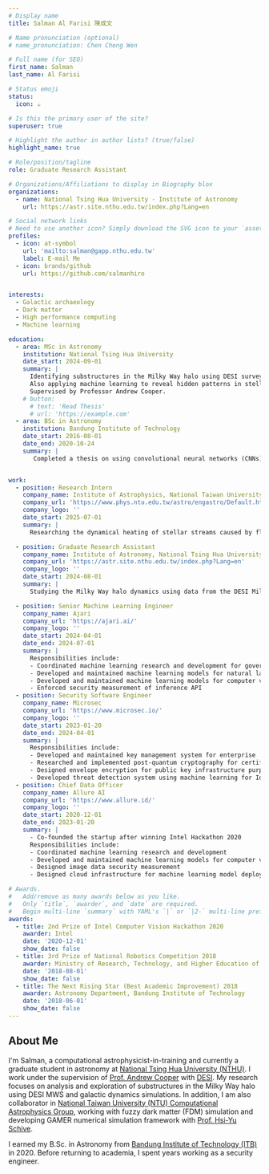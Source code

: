 ```yaml
---
# Display name
title: Salman Al Farisi 陳成文

# Name pronunciation (optional)
# name_pronunciation: Chen Cheng Wen

# Full name (for SEO)
first_name: Salman 
last_name: Al Farisi

# Status emoji
status:
  icon: ☕️

# Is this the primary user of the site?
superuser: true

# Highlight the author in author lists? (true/false)
highlight_name: true

# Role/position/tagline
role: Graduate Research Assistant

# Organizations/Affiliations to display in Biography blox
organizations:
  - name: National Tsing Hua University - Institute of Astronomy
    url: https://astr.site.nthu.edu.tw/index.php?Lang=en

# Social network links
# Need to use another icon? Simply download the SVG icon to your `assets/media/icons/` folder.
profiles:
  - icon: at-symbol
    url: 'mailto:salman@gapp.nthu.edu.tw'
    label: E-mail Me
  - icon: brands/github
    url: https://github.com/salmanhiro


interests:
  - Galactic archaeology
  - Dark matter
  - High performance computing
  - Machine learning

education:
  - area: MSc in Astronomy
    institution: National Tsing Hua University
    date_start: 2024-09-01
    summary: |
      Identifying substructures in the Milky Way halo using DESI survey data and galactic dynamics simulations. 
      Also applying machine learning to reveal hidden patterns in stellar halo populations. 
      Supervised by Professor Andrew Cooper.
    # button:
      # text: 'Read Thesis'
      # url: 'https://example.com'
  - area: BSc in Astronomy
    institution: Bandung Institute of Technology
    date_start: 2016-08-01
    date_end: 2020-10-24
    summary: |
       Completed a thesis on using convolutional neural networks (CNNs) to estimate stellar effective temperature, surface gravity, and metallicity from SDSS APOGEE spectra. Graduated with high distinction, won 3rd prize in a national robotics competition, and received the department’s Best Academic Improvement award in the second year. Supervised by Professor Mochamad Ikbal Arifyanto. 


work:
  - position: Research Intern
    company_name: Institute of Astrophysics, National Taiwan University
    company_url: 'https://www.phys.ntu.edu.tw/astro/engastro/Default.html'
    company_logo: ''
    date_start: 2025-07-01
    summary: |
      Researching the dynamical heating of stellar streams caused by fluctuations in Fuzzy Dark Matter (FDM), aiming to constrain FDM particle properties. Running and analyzing high-resolution simulations using the GPU-accelerated code GAMER to model stream evolution in realistic galactic potentials. Contributing to GAMER’s development.

  - position: Graduate Research Assistant
    company_name: Institute of Astronomy, National Tsing Hua University
    company_url: 'https://astr.site.nthu.edu.tw/index.php?Lang=en'
    company_logo: ''
    date_start: 2024-08-01
    summary: |
      Studying the Milky Way halo dynamics using data from the DESI Milky Way Survey. Developing models to identify substructures evolution. Applying machine learning techniques to find hidden pattern in DESI.

  - position: Senior Machine Learning Engineer
    company_name: Ajari
    company_url: 'https://ajari.ai/'
    company_logo: ''
    date_start: 2024-04-01
    date_end: 2024-07-01
    summary: |
      Responsibilities include:
      - Coordinated machine learning research and development for government RnD documents and learning platform
      - Developed and maintained machine learning models for natural language processing (NLP) using large language models (LLM) for government
      - Developed and maintained machine learning models for computer vision for mining industry
      - Enforced security measurement of inference API
  - position: Security Software Engineer
    company_name: Microsec
    company_url: 'https://www.microsec.io/'
    company_logo: ''
    date_start: 2023-01-20
    date_end: 2024-04-01
    summary: |
      Responsibilities include:
      - Developed and maintained key management system for enterprise
      - Researched and implemented post-quantum cryptography for certificate authority
      - Designed envelope encryption for public key infrastructure purpose
      - Developed threat detection system using machine learning for IoT devices
  - position: Chief Data Officer
    company_name: Allure AI
    company_url: 'https://www.allure.id/'
    company_logo: ''
    date_start: 2020-12-01
    date_end: 2023-01-20
    summary: |
      - Co-founded the startup after winning Intel Hackathon 2020
      Responsibilities include:
      - Coordinated machine learning research and development
      - Developed and maintained machine learning models for computer vision for beauty industry
      - Designed image data security measurement
      - Designed cloud infrastructure for machine learning model deployment

# Awards.
#   Add/remove as many awards below as you like.
#   Only `title`, `awarder`, and `date` are required.
#   Begin multi-line `summary` with YAML's `|` or `|2-` multi-line prefix and indent 2 spaces below.
awards:
  - title: 2nd Prize of Intel Computer Vision Hackathon 2020
    awarder: Intel
    date: '2020-12-01'
    show_date: false
  - title: 3rd Prize of National Robotics Competition 2018
    awarder: Ministry of Research, Technology, and Higher Education of Indonesia
    date: '2018-08-01'
    show_date: false
  - title: The Next Rising Star (Best Academic Improvement) 2018
    awarder: Astronomy Department, Bandung Institute of Technology
    date: '2018-06-01'
    show_date: false
---
```


## About Me
I'm Salman, a computational astrophysicist-in-training and currently a graduate student in astronomy at [National Tsing Hua University (NTHU)](http://www.astr.nthu.edu.tw/?Lang=en). I work under the supervision of [Prof. Andrew Cooper](http://www.astr.nthu.edu.tw/p/406-1336-156283,r2556.php?Lang=en) with [DESI](https://www.desi.lbl.gov/). My research focuses on analysis and exploration of substructures in the Milky Way halo using DESI MWS and galactic dynamics simulations. In addition, I am also collaborator in [National Taiwan University (NTU) Computational Astrophysics Group](https://calab-ntu.github.io/), working with fuzzy dark matter (FDM) simulation and developing GAMER numerical simulation framework with [Prof. Hsi-Yu Schive](https://www.phys.ntu.edu.tw/enphysics/hyschive.html).

I earned my B.Sc. in Astronomy from [Bandung Institute of Technology (ITB)](https://www.itb.ac.id/?n=1716815959) in 2020. Before returning to academia, I spent years working as a security engineer.